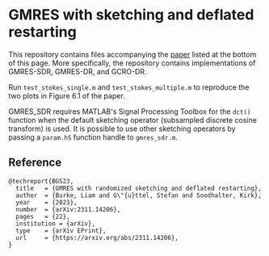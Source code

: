 # GMRES with sketching and deflated restarting

This repository contains files accompanying the [paper](https://arxiv.org/abs/2311.14206) listed at the bottom of this page. More specifically, the repository contains implementations of GMRES-SDR, GMRES-DR, and GCRO-DR. 

Run `test_stokes_single.m` and `test_stokes_multiple.m` to reproduce the two plots in Figure 6.1 of the paper.

GMRES_SDR requires MATLAB's Signal Processing Toolbox for the `dct()` function when the default sketching operator (subsampled discrete cosine transform) is used. It is possible to use other sketching operators by passing a `param.hS` function handle to `gmres_sdr.m`.

## Reference 
```
@techreport{BGS23,
  title   = {GMRES with randomized sketching and deflated restarting},
  author  = {Burke, Liam and G\"{u}ttel, Stefan and Soodhalter, Kirk},
  year    = {2023},
  number  = {arXiv:2311.14206},
  pages   = {22},
  institution = {arXiv}, 
  type    = {arXiv EPrint},
  url     = {https://arxiv.org/abs/2311.14206},
}
```
